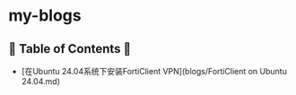 # my-blogs

## 📖 Table of Contents 👀
- [在Ubuntu 24.04系统下安装FortiClient VPN](blogs/FortiClient on Ubuntu 24.04.md)
##
